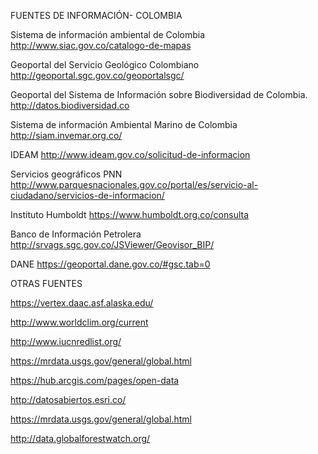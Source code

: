 FUENTES DE INFORMACIÓN- COLOMBIA

Sistema de información ambiental de Colombia http://www.siac.gov.co/catalogo-de-mapas

Geoportal del Servicio Geológico Colombiano http://geoportal.sgc.gov.co/geoportalsgc/

Geoportal del Sistema de Información sobre Biodiversidad de Colombia. http://datos.biodiversidad.co

Sistema de información Ambiental Marino de Colombia http://siam.invemar.org.co/

IDEAM http://www.ideam.gov.co/solicitud-de-informacion

Servicios geográficos PNN http://www.parquesnacionales.gov.co/portal/es/servicio-al-ciudadano/servicios-de-informacion/

Instituto Humboldt https://www.humboldt.org.co/consulta

Banco de Información Petrolera http://srvags.sgc.gov.co/JSViewer/Geovisor_BIP/

DANE https://geoportal.dane.gov.co/#gsc.tab=0

OTRAS FUENTES

https://vertex.daac.asf.alaska.edu/

http://www.worldclim.org/current

http://www.iucnredlist.org/

https://mrdata.usgs.gov/general/global.html

https://hub.arcgis.com/pages/open-data

http://datosabiertos.esri.co/

https://mrdata.usgs.gov/general/global.html

http://data.globalforestwatch.org/
